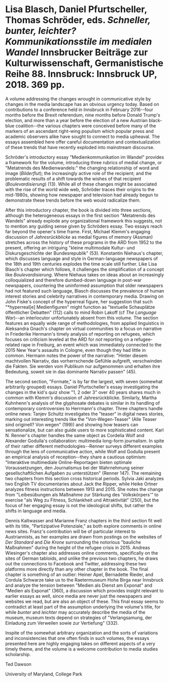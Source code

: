 # Lisa Blasch, Daniel Pfurtscheller, Thomas Schröder, eds. *Schneller,  bunter, leichter? Kommunikationsstile im medialen Wandel* Innsbrucker Beiträge zur Kulturwissenschaft, Germanistische Reihe 88. Innsbruck: Innsbruck UP, 2018. 369 pp.

A volume addressing the changes wrought in communicative style by changes in the media landscape has an obvious urgency today. Based on contributions to a conference held in Innsbruck in February 2016--four months before the Brexit referendum, nine months before Donald Trump's election, and more than a year before the election of a new Austrian black-blue coalition--the various chapters were conceived before many of the markers of an ascendant right-wing populism which popular press and academic observers alike have sought to connect to media upheaval. The essays assembled here offer careful documentation and contextualization of these trends that have recently exploded into mainstream discourse.

Schröder's introductory essay "Medienkommunikation im Wandel" provides a framework for the volume, introducing three rubrics of medial change, or "Metatrends des Medienwandels:" the changing relationship of word and image (*Bilderflut*); the increasingly active role of the recipient; and the problematic results of a shift towards the wishes of that recipient (*Boulevardisierung*) (13). While all of these changes might be associated with the rise of the world wide web, Schröder traces their origins to the mid-1980s, showing how newspaper and television had already begun to demonstrate these trends before the web would radicalize them.

After this introductory chapter, the book is divided into three sections, although the heterogeneous essays in the first section "Metatrends des Wandels" already explode any organizational framework this suggests, not to mention any guiding sense given by Schröders essay. Two essays reach far beyond the opener's time frame. First, Michael Klemm's engaging discussion of *Jahresrückblicke* as medial figures of memory (Assman) stretches across the history of these programs in the ARD from 1952 to the present, offering an intriguing "kleine multimodale Kultur- und Diskursgeschichte der Bundesrepublik" (53). Konstantin Niehaus's chapter, which discusses language and style in German-language newspapers of the 18th and 19th centuries explodes the time scale still further. Like Lisa Blasch's chapter which follows, it challenges the simplification of a concept like *Boulevardisierung*. Where Niehaus takes on ideas about an increasingly colloquialized and therefore dumbed-down language in post-war newspapers, countering the uninformed assumption that older newspapers had not featured such language, Blasch discusses the prevalence of human interest stories and celebrity narratives in contemporary media. Drawing on John Fiske's concept of the hyperreal figure, her suggestion that such "*hyperreal[e] Medienfiguren" might function as "textuelle Schauplätze öffentlicher Debatten" (112) calls to mind Robin Lakoff (cf *The Language War*)--an interlocutor unfortunately absent from this volume. The section features an equally wide range of methodologies, from applied linguistics in Aleksandra Gnach's chapter on virtual communities to a focus on narrative in Friederike Hermann's timely analysis of reporting on refugees, which focuses on criticism leveled at the ARD for *not* reporting on a refugee-related rape in Freiburg, an event which was immediately connected to the 2015 New Year's assaults in Cologne, even though they had little in common. Hermann notes the power of the narrative: "Hinter diesem machtvollen Narrativ, das vorherrschende Gefühle  aufgreift, verschwinden die Fakten. Sie werden vom Publikum nur aufgenommen und erhalten ihre Bedeutung, soweit sie in das dominante Narrativ passen" (45).

The second section, "Formate," is by far the largest, with seven (somewhat arbitrarily grouped) essays. Daniel Pfurtscheller's essay investigating the changes in the kid's quiz show "1, 2 oder 3" over 40 years shares much in common with Klemm's discussion of Jahresrückblicke. Similarly, Martha Kuhnhenn's analysis of the glyphosate debates is similar in its handling of contemporary controversies to Herrmann's  chapter. Three chapters handle online news: Tanjev Schultz investigates the "teaser" in digital news stories, marking out interesting trends like the "Von-Wegen-Teaser" (Alle Teaser sind originell? Von wegen" (199)) and showing how teasers can sensationalize, but can also guide users to more sophisticated content. Karl N. Renner's chapter handles the same object as Cordelia Wolf and Alexander Godulla's collaboration: multimedia long-form journalism. In spite of their rather different methodologies--Renner surveys different examples through the lens of communicative action, while Wolf and Godulla present an empirical analysis of reception--they share a cautious optimism: "Interaktive multimediale Online-Reportagen bieten optimale Voraussetzungen, den Journalismus bei der Wahrnehmung seiner gesellschaftlichen Aufgaben zu unterstützen" (Renner 147). The remaining two chapters from this section cross historical periods. Sylvia Jaki analyzes two English TV documentaries about Jack the Ripper, while Heike Ortner analyzes fitness instructions between 1913 and 2015. She notes the change from "Leibesübungen als Maßnahme zur Stärkung des 'Volkskörpers'" to exercise "als Weg zu Fitness, Schlankheit und Attraktivität" (250), but the focus of her engaging essay is not the ideological shifts, but rather the shifts in language and media.

Dennis Kaltwasser and Marianne Franz chapters in the third section fit well with its title, "Partizipative Potenziale," as both explore comments in online news sites. Franz's contribution will be of particular interest to Austriannists, as her examples are drawn from postings on the websites of *Der Standard* and *Die Krone* surrounding the notorious "bauliche Maßnahmen" during the height of the refugee crisis in 2015. Andreas Wiesinger's chapter also addresses online comments, specifically on the sites of German tabloids, and unlike the previous two chapters, he draws out the connections to Facebook and Twitter, addressing these two platforms more directly than any other chapter in the book. The final chapter is something of an outlier: Heiner Apel, Bernadette Rieder, and Cordula Schwarze take us to the Raetermuseum Hohe Birga near Innsbruck and analyze the tension between "Medien als Dienst am Exponat" and "Medien als Exponat" (360), a discussion which provides insight relevant to earlier essays as well, since media are never just the newspapers and websites we read, but are also an object of these. This final essay seems to contradict at least part of the assumption underlying the volume's title, for while *bunter* and *leichter* may accurately describe the media of the museum, museum texts depend on strategies of "Verlangsamung, der Einladung zum Verweilen sowie zur Vertiefung" (332).

Inspite of the somewhat arbitrary organization and the sorts of variations and inconsistencies that one often finds in such volumes, the essays presented here are highly engaging takes on different aspects of a very timely theme, and the volume is a welcome contribution to media studies scholarship.

Ted Dawson

University of Maryland, College Park